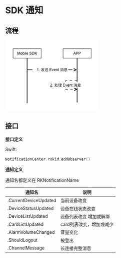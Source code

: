 # SDK 通知

## 流程

![](images/event.png)

## 接口

**接口定义**

Swift:

```swift
NotificationCenter.rokid.addObserver()
```

**通知定义**

通知名都定义在 RKNotificationName

| 通知名   | 说明   |
| ------ | ----- |
| .CurrentDeviceUpdated | 当前设备改变 |
| .DeviceStatusUpdated | 设备在线状态改变 |
| .DeviceListUpdated | 设备列表改变 增加或解绑 |
| .CardListUpdated | card列表改变，增加或减少 |
| .AlarmVolumeChanged | 音量变化 |
| .ShouldLogout | 被登出 |
| .ChannelMessage | 长连接完整消息 |


